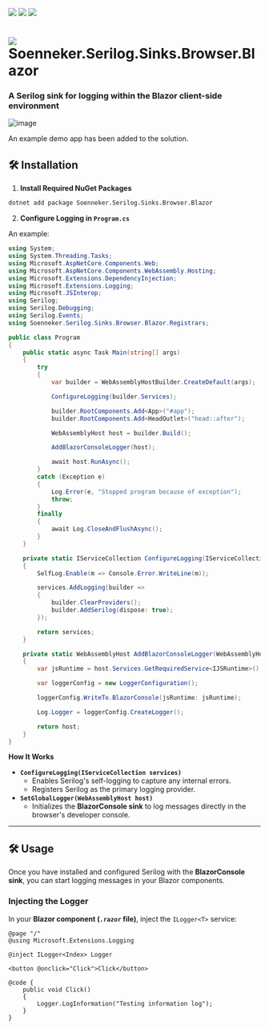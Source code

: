 ﻿[![](https://img.shields.io/nuget/v/soenneker.serilog.sinks.browser.blazor.svg?style=for-the-badge)](https://www.nuget.org/packages/soenneker.serilog.sinks.browser.blazor/)
[![](https://img.shields.io/github/actions/workflow/status/soenneker/soenneker.serilog.sinks.browser.blazor/publish-package.yml?style=for-the-badge)](https://github.com/soenneker/soenneker.serilog.sinks.browser.blazor/actions/workflows/publish-package.yml)
[![](https://img.shields.io/nuget/dt/soenneker.serilog.sinks.browser.blazor.svg?style=for-the-badge)](https://www.nuget.org/packages/soenneker.serilog.sinks.browser.blazor/)

# ![](https://user-images.githubusercontent.com/4441470/224455560-91ed3ee7-f510-4041-a8d2-3fc093025112.png) Soenneker.Serilog.Sinks.Browser.Blazor
### A Serilog sink for logging within the Blazor client-side environment

![image](https://github.com/user-attachments/assets/f9fa6f2d-cf9e-45f5-9f3a-966d3e9c5e6a)

An example demo app has been added to the solution.

## 🛠 Installation

1. **Install Required NuGet Packages**

```sh
dotnet add package Soenneker.Serilog.Sinks.Browser.Blazor
```

2. **Configure Logging in `Program.cs`**

An example:

```csharp
using System;
using System.Threading.Tasks;
using Microsoft.AspNetCore.Components.Web;
using Microsoft.AspNetCore.Components.WebAssembly.Hosting;
using Microsoft.Extensions.DependencyInjection;
using Microsoft.Extensions.Logging;
using Microsoft.JSInterop;
using Serilog;
using Serilog.Debugging;
using Serilog.Events;
using Soenneker.Serilog.Sinks.Browser.Blazor.Registrars;

public class Program
{
    public static async Task Main(string[] args)
    {
        try
        {
            var builder = WebAssemblyHostBuilder.CreateDefault(args);

            ConfigureLogging(builder.Services);

            builder.RootComponents.Add<App>("#app");
            builder.RootComponents.Add<HeadOutlet>("head::after");

            WebAssemblyHost host = builder.Build();

            AddBlazorConsoleLogger(host);

            await host.RunAsync();
        }
        catch (Exception e)
        {
            Log.Error(e, "Stopped program because of exception");
            throw;
        }
        finally
        {
            await Log.CloseAndFlushAsync();
        }
    }

    private static IServiceCollection ConfigureLogging(IServiceCollection services)
    {
        SelfLog.Enable(m => Console.Error.WriteLine(m));

        services.AddLogging(builder =>
        {
            builder.ClearProviders();
            builder.AddSerilog(dispose: true);
        });

        return services;
    }

    private static WebAssemblyHost AddBlazorConsoleLogger(WebAssemblyHost host)
    {
        var jsRuntime = host.Services.GetRequiredService<IJSRuntime>();

        var loggerConfig = new LoggerConfiguration();

        loggerConfig.WriteTo.BlazorConsole(jsRuntime: jsRuntime);

        Log.Logger = loggerConfig.CreateLogger();

        return host;
    }
}
```

**How It Works**
   - **`ConfigureLogging(IServiceCollection services)`**  
     - Enables Serilog's self-logging to capture any internal errors.
     - Registers Serilog as the primary logging provider.
   - **`SetGlobalLogger(WebAssemblyHost host)`**  
     - Initializes the **BlazorConsole sink** to log messages directly in the browser's developer console.

---

## 🛠 Usage

Once you have installed and configured Serilog with the **BlazorConsole sink**, you can start logging messages in your Blazor components.

### Injecting the Logger

In your **Blazor component (`.razor` file)**, inject the `ILogger<T>` service:

```razor
@page "/"
@using Microsoft.Extensions.Logging

@inject ILogger<Index> Logger

<button @onclick="Click">Click</button>

@code {
    public void Click()
    {
        Logger.LogInformation("Testing information log");
    }
}
```
